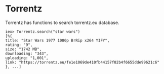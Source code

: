 Torrentz
==========

Torrentz has functions to search torrentz.eu database.

    iex> Torrentz.search("star wars")
    [%{
    title: "Star Wars 1977 1080p BrRip x264 YIFY",
    rating: "9",
    size: "1742 MB",
    downloading: "343",
    uploading: "1,001",
    link: "https://torrentz.eu/fe1e1069de410fb44157f02b4f6655dde99621c6"
    }, ...]
